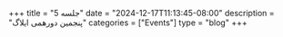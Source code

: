 +++
title = "جلسه 5"
date = "2024-12-17T11:13:45-08:00"
description = "پنجمین دورهمی ایلاگ"
categories = ["Events"]
type = "blog"
+++






